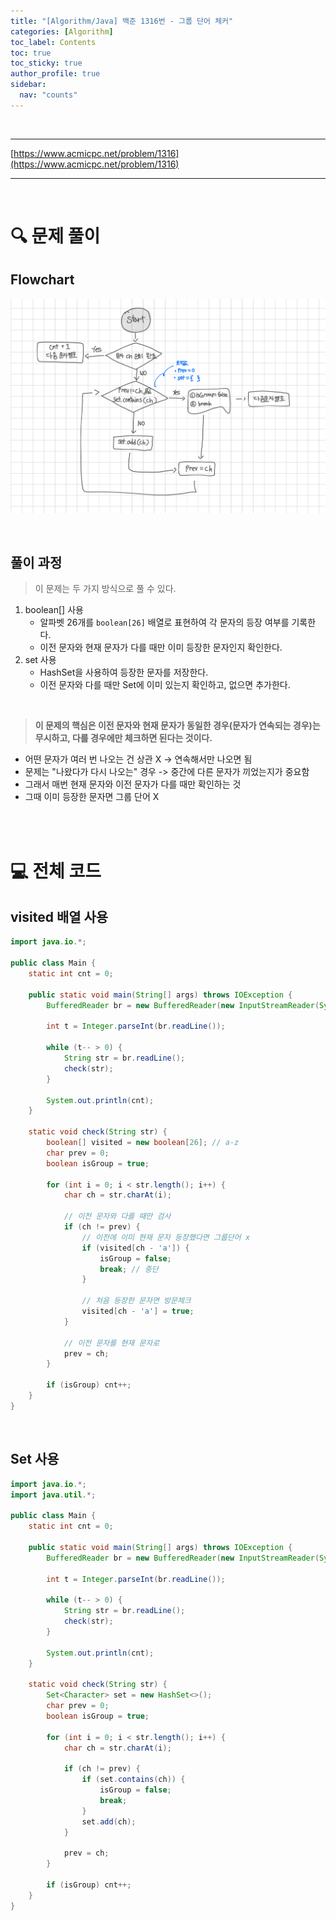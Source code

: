 ```yaml
---
title: "[Algorithm/Java] 백준 1316번 - 그룹 단어 체커"
categories: [Algorithm]
toc_label: Contents
toc: true
toc_sticky: true
author_profile: true
sidebar:
  nav: "counts"
---
```


<br>

---

[https://www.acmicpc.net/problem/1316](https://www.acmicpc.net/problem/1316)

---

<br>

# 🔍 문제 풀이

## Flowchart

![1316](../../../assets/images/2025/1316.png)

<br>

## 풀이 과정

> 이 문제는 두 가지 방식으로 풀 수 있다.

1. boolean[] 사용
   - 알파벳 26개를 `boolean[26]` 배열로 표현하여 각 문자의 등장 여부를 기록한다.
   - 이전 문자와 현재 문자가 다를 때만 이미 등장한 문자인지 확인한다.
2. set 사용
   - HashSet을 사용하여 등장한 문자를 저장한다.
   - 이전 문자와 다를 때만 Set에 이미 있는지 확인하고, 없으면 추가한다.

<br>

> **이 문제의 핵심은 이전 문자와 현재 문자가 동일한 경우(문자가 연속되는 경우)는 무시하고, 다를 경우에만 체크하면 된다는 것이다.**

- 어떤 문자가 여러 번 나오는 건 상관 X -> 연속해서만 나오면 됨
- 문제는 "나왔다가 다시 나오는" 경우 -> 중간에 다른 문자가 끼었는지가 중요함
- 그래서 매번 현재 문자와 이전 문자가 다를 때만 확인하는 것
- 그때 이미 등장한 문자면 그룹 단어 X

<br><br>

# 💻 전체 코드

## visited 배열 사용

```java
import java.io.*;

public class Main {
    static int cnt = 0;

    public static void main(String[] args) throws IOException {
        BufferedReader br = new BufferedReader(new InputStreamReader(System.in));

        int t = Integer.parseInt(br.readLine());

        while (t-- > 0) {
            String str = br.readLine();
            check(str);
        }

        System.out.println(cnt);
    }

    static void check(String str) {
        boolean[] visited = new boolean[26]; // a-z
        char prev = 0;
        boolean isGroup = true;

        for (int i = 0; i < str.length(); i++) {
            char ch = str.charAt(i);

            // 이전 문자와 다를 때만 검사
            if (ch != prev) {
                // 이전에 이미 현재 문자 등장했다면 그룹단어 x
                if (visited[ch - 'a']) {
                    isGroup = false;
                    break; // 중단
                }

                // 처음 등장한 문자면 방문체크
                visited[ch - 'a'] = true;
            }

            // 이전 문자를 현재 문자로
            prev = ch;
        }

        if (isGroup) cnt++;
    }
}
```

<br>

## Set 사용

```java
import java.io.*;
import java.util.*;

public class Main {
    static int cnt = 0;

    public static void main(String[] args) throws IOException {
        BufferedReader br = new BufferedReader(new InputStreamReader(System.in));

        int t = Integer.parseInt(br.readLine());

        while (t-- > 0) {
            String str = br.readLine();
            check(str);
        }

        System.out.println(cnt);
    }

    static void check(String str) {
        Set<Character> set = new HashSet<>();
        char prev = 0;
        boolean isGroup = true;

        for (int i = 0; i < str.length(); i++) {
            char ch = str.charAt(i);

            if (ch != prev) {
                if (set.contains(ch)) {
                    isGroup = false;
                    break;
                }
                set.add(ch);
            }

            prev = ch;
        }

        if (isGroup) cnt++;
    }
}
```

<br>
